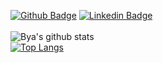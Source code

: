 
[![Github Badge](https://img.shields.io/badge/-Github-000?style=flat-square&logo=Github&logoColor=white&link=https://github.com/byacupolillo)](https://github.com/byacupolillo)
[![Linkedin Badge](https://img.shields.io/badge/-LinkedIn-blue?style=flat-square&logo=Linkedin&logoColor=white&link=https://www.linkedin.com/in/beatrizyamashiro//)](https://www.linkedin.com/in/beatrizyamashiro/)
<br><br>
![Bya's github stats](https://github-readme-stats.vercel.app/api?username=byacupolillo&show_icons=true&theme=tokyonight)
<br>
[![Top Langs](https://github-readme-stats.vercel.app/api/top-langs/?username=byacupolillo&layout=compact&theme=tokyonight)](https://github.com/byacupolillo/github-readme-stats)
<!--
**byacupolillo/byacupolillo** is a ✨ _special_ ✨ repository because its `README.md` (this file) appears on your GitHub profile.

Here are some ideas to get you started:

- 🔭 I’m currently working on ...
- 🌱 I’m currently learning ...
- 👯 I’m looking to collaborate on ...
- 🤔 I’m looking for help with ...
- 💬 Ask me about ...
- 📫 How to reach me: ...
- 😄 Pronouns: ...
- ⚡ Fun fact: ...
-->
